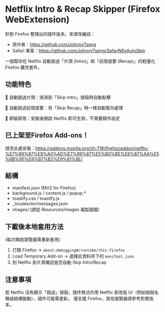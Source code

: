 # Netflix Intro & Recap Skipper (Firefox WebExtension)

針對 Firefox 整理出的插件版本。來源改編自：
- 原作者：https://github.com/JohnnyTseng
- Safari 專案：https://github.com/JohnnyTseng/SafariNflxAutoSkip

一個幫你在 Netflix 自動跳過「片頭 (Intro)」和「前情提要 (Recap)」的輕量化 Firefox 擴充套件。

## 功能特色

🔹 自動跳過片頭：偵測到「Skip Intro」按鈕時自動點擊

🔹 自動跳過前情提要：有「Skip Recap」時一樣自動幫你處理

🔹 即裝即用：安裝後開啟 Netflix 即可生效，不需要額外設定

## 已上架至Firefox Add-ons！
請至此處安裝：https://addons.mozilla.org/zh-TW/firefox/addon/netflix-%E7%89%87%E9%A0%AD%E7%89%87%E5%B0%BE%E8%87%AA%E5%8B%95%E8%B7%B3%E9%81%8E/

## 結構
- manifest.json (MV2 for Firefox)
- background.js / content.js / popup.*
- toastify.css / toastify.js
- _locales/en/messages.json
- images/ (請從 Resources/images 複製圖檔)

## 下載後本地套用方法
(每次開啟瀏覽器需重新套用)
1. 打開 Firefox → `about:debugging#/runtime/this-firefox`
2. Load Temporary Add-on → 選擇此資料夾下的 `manifest.json`
3. 到 Netflix 影片頁確認是否自動 Skip Intro/Recap

## 注意事項

若 Netflix 沒有顯示「跳過」按鈕，插件無法作用
Netflix 若改版 UI（例如按鈕名稱或結構變動），插件可能需更新。
僅支援 Firefox，其他瀏覽器請參考對應版本。



